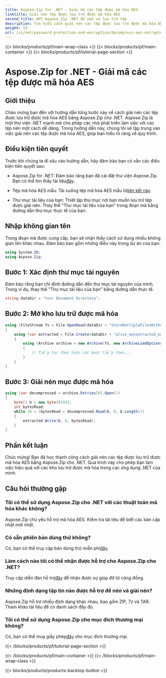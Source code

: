 ```yaml
---
title: Aspose.Zip for .NET - Giải mã các tệp được mã hóa AES
linktitle: Giải nén tệp được lưu trữ được mã hóa AES
second_title: API Aspose.Zip .NET để nén và lưu trữ tệp
description: Tìm hiểu cách giải nén các tệp được lưu trữ được mã hóa AES trong Aspose.Zip cho .NET với hướng dẫn từng bước toàn diện này. Nâng cao kỹ năng phát triển .NET của bạn ngay hôm nay!
weight: 19
url: /vi/net/password-protection-and-encryption/decompress-aes-encrypted-stored-file/
---
```


{{< blocks/products/pf/main-wrap-class >}}
{{< blocks/products/pf/main-container >}}
{{< blocks/products/pf/tutorial-page-section >}}

# Aspose.Zip for .NET - Giải mã các tệp được mã hóa AES


## Giới thiệu

Chào mừng bạn đến với hướng dẫn từng bước này về cách giải nén các tệp được lưu trữ được mã hóa AES bằng Aspose.Zip cho .NET. Aspose.Zip là một thư viện .NET mạnh mẽ cho phép các nhà phát triển làm việc với các tệp nén một cách dễ dàng. Trong hướng dẫn này, chúng tôi sẽ tập trung vào việc giải nén các tệp được mã hóa AES, giúp bạn hiểu rõ ràng về quy trình.

## Điều kiện tiên quyết

Trước khi chúng ta đi sâu vào hướng dẫn, hãy đảm bảo bạn có sẵn các điều kiện tiên quyết sau:

-  Aspose.Zip for .NET: Đảm bảo rằng bạn đã cài đặt thư viện Aspose.Zip. Bạn có thể tìm thấy tài liệu[đây](https://reference.aspose.com/zip/net/).

-  Tệp mã hóa AES mẫu: Tải xuống tệp mã hóa AES mẫu từ[liên kết này](https://releases.aspose.com/zip/net/).

- Thư mục tài liệu của bạn: Thiết lập thư mục nơi bạn muốn lưu trữ tệp được giải nén. Thay thế "Thư mục tài liệu của bạn" trong đoạn mã bằng đường dẫn thư mục thực tế của bạn.

## Nhập không gian tên

Trong đoạn mã được cung cấp, bạn sẽ nhận thấy cách sử dụng nhiều không gian tên khác nhau. Đảm bảo bao gồm những điều này trong dự án của bạn:

```csharp
using System.IO;
using Aspose.Zip;
```

## Bước 1: Xác định thư mục tài nguyên

Đảm bảo rằng bạn chỉ định đường dẫn đến thư mục tài nguyên của mình. Trong ví dụ, thay thế "Thư mục tài liệu của bạn" bằng đường dẫn thực tế.

```csharp
string dataDir = "Your Document Directory";
```

## Bước 2: Mở kho lưu trữ được mã hóa

```csharp
using (FileStream fs = File.OpenRead(dataDir + "StoreMutlipleFilesWithoutCompressionWithPassword_out.zip"))
{
    using (var extracted = File.Create(dataDir + "alice_aesextracted_out.txt"))
    {
        using (Archive archive = new Archive(fs, new ArchiveLoadOptions() { DecryptionPassword = "p@s$" }))
        {
            // Tiếp tục thực hiện các bước tiếp theo...
        }
    }
}
```

## Bước 3: Giải nén mục được mã hóa

```csharp
using (var decompressed = archive.Entries[0].Open())
{
    byte[] b = new byte[8192];
    int bytesRead;
    while (0 < (bytesRead = decompressed.Read(b, 0, b.Length)))
    {
        extracted.Write(b, 0, bytesRead);
    }
}
```

## Phần kết luận

Chúc mừng! Bạn đã học thành công cách giải nén các tệp được lưu trữ được mã hóa AES bằng Aspose.Zip cho .NET. Quá trình này cho phép bạn làm việc hiệu quả với các kho lưu trữ được mã hóa trong các ứng dụng .NET của mình.

## Câu hỏi thường gặp

### Tôi có thể sử dụng Aspose.Zip cho .NET với các thuật toán mã hóa khác không?
Aspose.Zip chủ yếu hỗ trợ mã hóa AES. Kiểm tra tài liệu để biết các bản cập nhật mới nhất.

### Có sẵn phiên bản dùng thử không?
 Có, bạn có thể truy cập bản dùng thử miễn phí[đây](https://releases.aspose.com/).

### Làm cách nào tôi có thể nhận được hỗ trợ cho Aspose.Zip cho .NET?
 Truy cập diễn đàn hỗ trợ[đây](https://forum.aspose.com/c/zip/37) để nhận được sự giúp đỡ từ cộng đồng.

### Những định dạng tập tin nào được hỗ trợ để nén và giải nén?
Aspose.Zip hỗ trợ nhiều định dạng khác nhau, bao gồm ZIP, 7z và TAR. Tham khảo tài liệu để có danh sách đầy đủ.

### Tôi có thể sử dụng Aspose.Zip cho mục đích thương mại không?
 Có, bạn có thể mua giấy phép[đây](https://purchase.aspose.com/buy) cho mục đích thương mại.


{{< /blocks/products/pf/tutorial-page-section >}}

{{< /blocks/products/pf/main-container >}}
{{< /blocks/products/pf/main-wrap-class >}}

{{< blocks/products/products-backtop-button >}}

